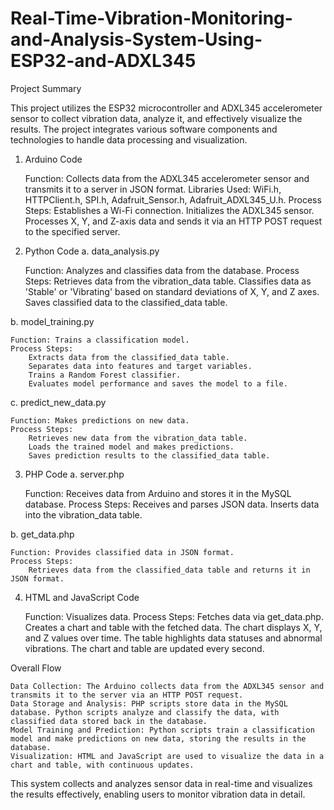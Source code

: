 # Real-Time-Vibration-Monitoring-and-Analysis-System-Using-ESP32-and-ADXL345
Project Summary

This project utilizes the ESP32 microcontroller and ADXL345 accelerometer sensor to collect vibration data, analyze it, and effectively visualize the results. The project integrates various software components and technologies to handle data processing and visualization.
1. Arduino Code

    Function: Collects data from the ADXL345 accelerometer sensor and transmits it to a server in JSON format.
    Libraries Used: WiFi.h, HTTPClient.h, SPI.h, Adafruit_Sensor.h, Adafruit_ADXL345_U.h.
    Process Steps:
        Establishes a Wi-Fi connection.
        Initializes the ADXL345 sensor.
        Processes X, Y, and Z-axis data and sends it via an HTTP POST request to the specified server.

2. Python Code
a. data_analysis.py

    Function: Analyzes and classifies data from the database.
    Process Steps:
        Retrieves data from the vibration_data table.
        Classifies data as 'Stable' or 'Vibrating' based on standard deviations of X, Y, and Z axes.
        Saves classified data to the classified_data table.

b. model_training.py

    Function: Trains a classification model.
    Process Steps:
        Extracts data from the classified_data table.
        Separates data into features and target variables.
        Trains a Random Forest classifier.
        Evaluates model performance and saves the model to a file.

c. predict_new_data.py

    Function: Makes predictions on new data.
    Process Steps:
        Retrieves new data from the vibration_data table.
        Loads the trained model and makes predictions.
        Saves prediction results to the classified_data table.

3. PHP Code
a. server.php

    Function: Receives data from Arduino and stores it in the MySQL database.
    Process Steps:
        Receives and parses JSON data.
        Inserts data into the vibration_data table.

b. get_data.php

    Function: Provides classified data in JSON format.
    Process Steps:
        Retrieves data from the classified_data table and returns it in JSON format.

4. HTML and JavaScript Code

    Function: Visualizes data.
    Process Steps:
        Fetches data via get_data.php.
        Creates a chart and table with the fetched data.
        The chart displays X, Y, and Z values over time.
        The table highlights data statuses and abnormal vibrations.
        The chart and table are updated every second.

Overall Flow

    Data Collection: The Arduino collects data from the ADXL345 sensor and transmits it to the server via an HTTP POST request.
    Data Storage and Analysis: PHP scripts store data in the MySQL database. Python scripts analyze and classify the data, with classified data stored back in the database.
    Model Training and Prediction: Python scripts train a classification model and make predictions on new data, storing the results in the database.
    Visualization: HTML and JavaScript are used to visualize the data in a chart and table, with continuous updates.

This system collects and analyzes sensor data in real-time and visualizes the results effectively, enabling users to monitor vibration data in detail.

